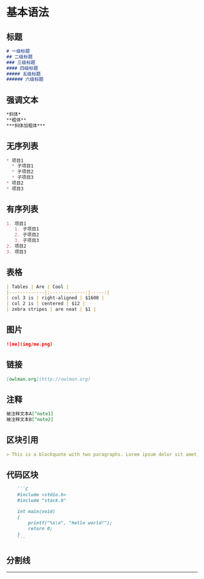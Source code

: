 # 基本语法

## 标题

```markdown
# 一级标题
## 二级标题
### 三级标题
#### 四级标题
##### 五级标题
###### 六级标题
```

## 强调文本

```markdown
*斜体*
**粗体**
***斜体加粗体***
```

## 无序列表

```markdown
* 项目1
  * 子项目1
  * 子项目2
  * 子项目3
* 项目2
* 项目3
```

## 有序列表

```markdown
1. 项目1
   1. 子项目1
   2. 子项目2
   3. 子项目3
2. 项目2
3. 项目3
```

## 表格

```markdown
| Tables | Are | Cool |
|-------------|:-------------:|-----:|
| col 3 is | right-aligned | $1600 |
| col 2 is | centered | $12 |
| zebra stripes | are neat | $1 |
```

## 图片

```markdown
![me](img/me.png)
```

## 链接

```markdown
[owlman.org](http://owlman.org)
```

## 注释

```markdown
被注释文本A[^note1]
被注释文本B[^note2]
```

## 区块引用

```markdown
> This is a blockquote with two paragraphs. Lorem ipsum dolor sit amet, consectetuer adipiscing elit. Aliquam hendrerit mi posuere lectus. Vestibulum enim wisi, viverra nec, fringilla in, laoreet vitae, risus.
```

## 代码区块

```markdown
    ```C
    #include <stdio.h>
    #include "stack.h"

    int main(void)
    {
        printf("%s\n", "hello world!");
        return 0;
    }
    ```
```

## 分割线

*****

[^note1]: 注释内容A
[^note2]: 注释内容B